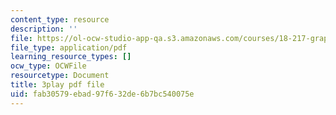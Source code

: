 ```yaml
---
content_type: resource
description: ''
file: https://ol-ocw-studio-app-qa.s3.amazonaws.com/courses/18-217-graph-theory-and-additive-combinatorics-fall-2019/fab30579ebad97f632de6b7bc540075e_oiKLWa_0dhs.pdf
file_type: application/pdf
learning_resource_types: []
ocw_type: OCWFile
resourcetype: Document
title: 3play pdf file
uid: fab30579-ebad-97f6-32de-6b7bc540075e
---
```

